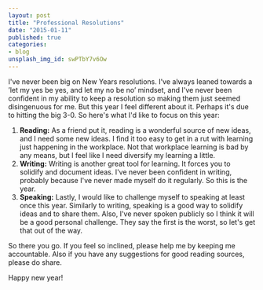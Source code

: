 ```yaml
---
layout: post
title: "Professional Resolutions"
date: "2015-01-11"
published: true
categories:
- blog
unsplash_img_id: swPTbY7v6Ow
---
```


I've never been big on New Years resolutions. I've always leaned towards a ’let my yes be yes, and let my no be no’ mindset, and I've never been confident in my ability to keep a resolution so making them just seemed disingenuous for me. But this year I feel different about it. Perhaps it's due to hitting the big 3-0. So here's what I'd like to focus on this year:

1. **Reading:** As a friend put it, reading is a wonderful source of new ideas, and I need some new ideas. I find it too easy to get in a rut with learning just happening in the workplace. Not that workplace learning is bad by any means, but I feel like I need diversify my learning a little. 
2. **Writing:** Writing is another great tool for learning. It forces you to solidify and document ideas. I've never been confident in writing, probably because I've never made myself do it regularly. So this is the year.
3. **Speaking:** Lastly, I would like to challenge myself to speaking at least once this year. Similarly to writing, speaking is a good way to solidify ideas and to share them. Also, I've never spoken publicly so I think it will be a good personal challenge. They say the first is the worst, so let's get that out of the way. 

So there you go. If you feel so inclined, please help me by keeping me accountable. Also if you have any suggestions for good reading sources, please do share. 

Happy new year!
